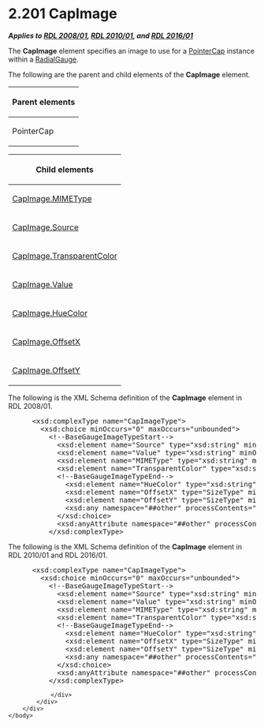 <html dir="LTR" xmlns:mshelp="http://msdn.microsoft.com/mshelp" xmlns:ddue="http://ddue.schemas.microsoft.com/authoring/2003/5" xmlns:xlink="http://www.w3.org/1999/xlink" xmlns:tool="http://www.microsoft.com/tooltip">
    <head>
        <meta http-equiv="Content-Type" content="text/html; CHARSET=utf-8"></meta>
        <meta name="save" content="history"></meta>
        <title>2.201 CapImage</title>
        <xml>
            <mshelp:toctitle title="2.201 CapImage"></mshelp:toctitle>
            <mshelp:rltitle title="[MS-RDL]: CapImage"></mshelp:rltitle>
            <mshelp:keyword index="A" term="aeadc8ff-7b09-41e1-9ab8-2a3343bf25bb"></mshelp:keyword>
            <mshelp:attr name="DCSext.ContentType" value="open specification"></mshelp:attr>
            <mshelp:attr name="AssetID" value="aeadc8ff-7b09-41e1-9ab8-2a3343bf25bb"></mshelp:attr>
            <mshelp:attr name="TopicType" value="kbRef"></mshelp:attr>
            <mshelp:attr name="DCSext.Title" value="[MS-RDL]: CapImage" />
        </xml>
    </head>
    <body>
        <div id="header">
            <h1 class="heading">2.201 CapImage</h1>
        </div>
        <div id="mainSection">
            <div id="mainBody">
                <div id="allHistory" class="saveHistory"></div>
                <div id="sectionSection0" class="section" name="collapseableSection">
                    

<p><b><i>Applies to </i></b><a href="1e855f94-4617-47e4-b89e-0856c6cb420f.md"><b><i>RDL 2008/01</i></b></a><b><i>,
</i></b><a href="3428e690-a348-4ec7-8a6a-8efb42d2cdee.md"><b><i>RDL 2010/01</i></b></a><b><i>,
and </i></b><a href="52ce3983-2bfc-4e72-9359-42aaf5fe4509.md"><b><i>RDL 2016/01</i></b></a></p>

<p>The <b>CapImage</b> element specifies an image to use for a <a href="b0592355-23f8-429d-8aae-358078189ab3.md">PointerCap</a> instance within
a <a href="2e113607-ee33-4abd-9ae3-6607c10d3c8a.md">RadialGauge</a>.</p>

<p>The following are the parent and child elements of the <b>CapImage</b>
element.</p>

<table>
 <thead>
  <tr>
   <th>
   <p>Parent elements</p>
   </th>
  </tr>
 </thead>
 <tr>
  <td>
  <p>PointerCap</p>
  </td>
 </tr>
</table>

<p> </p>

<table>
 <thead>
  <tr>
   <th>
   <p>Child elements</p>
   </th>
  </tr>
 </thead>
 <tr>
  <td>
  <p><a href="1bebe3d3-645e-46a3-94a5-cc8b9cad1cb7.md">CapImage.MIMEType</a></p>
  </td>
 </tr>
 <tr>
  <td>
  <p><a href="bf17d79f-c9a5-49da-af15-7130e7db18df.md">CapImage.Source</a></p>
  </td>
 </tr>
 <tr>
  <td>
  <p><a href="13832088-c051-47ac-a0b6-ae8067d2adb9.md">CapImage.TransparentColor</a></p>
  </td>
 </tr>
 <tr>
  <td>
  <p><a href="b30bbb26-52ba-42b5-a639-11728f5c9e30.md">CapImage.Value</a></p>
  </td>
 </tr>
 <tr>
  <td>
  <p><a href="27bf76a5-a717-4062-ac28-b1f1a33957b1.md">CapImage.HueColor</a></p>
  </td>
 </tr>
 <tr>
  <td>
  <p><a href="a2446e4e-8f00-4a7a-bcda-4d11a58a38ee.md">CapImage.OffsetX</a></p>
  </td>
 </tr>
 <tr>
  <td>
  <p><a href="53ff7c1f-8e56-4357-849e-12effddbe0c4.md">CapImage.OffsetY</a></p>
  </td>
 </tr>
</table>

<p>The following is the XML Schema definition of the <b>CapImage</b>
element in RDL 2008/01.</p>

<dl>
<dd>
<div><pre> &lt;xsd:complexType name=&quot;CapImageType&quot;&gt;
   &lt;xsd:choice minOccurs=&quot;0&quot; maxOccurs=&quot;unbounded&quot;&gt;
     &lt;!--BaseGaugeImageTypeStart--&gt;
       &lt;xsd:element name=&quot;Source&quot; type=&quot;xsd:string&quot; minOccurs=&quot;1&quot; /&gt;
       &lt;xsd:element name=&quot;Value&quot; type=&quot;xsd:string&quot; minOccurs=&quot;1&quot; /&gt;
       &lt;xsd:element name=&quot;MIMEType&quot; type=&quot;xsd:string&quot; minOccurs=&quot;0&quot; /&gt;
       &lt;xsd:element name=&quot;TransparentColor&quot; type=&quot;xsd:string&quot; minOccurs=&quot;0&quot; /&gt;
       &lt;!--BaseGaugeImageTypeEnd--&gt;
         &lt;xsd:element name=&quot;HueColor&quot; type=&quot;xsd:string&quot; minOccurs=&quot;0&quot; /&gt;
         &lt;xsd:element name=&quot;OffsetX&quot; type=&quot;SizeType&quot; minOccurs=&quot;0&quot; /&gt;
         &lt;xsd:element name=&quot;OffsetY&quot; type=&quot;SizeType&quot; minOccurs=&quot;0&quot; /&gt;
         &lt;xsd:any namespace=&quot;##other&quot; processContents=&quot;skip&quot; /&gt;
       &lt;/xsd:choice&gt;
       &lt;xsd:anyAttribute namespace=&quot;##other&quot; processContents=&quot;skip&quot; /&gt;
     &lt;/xsd:complexType&gt;
</pre></div>
</dd></dl>

<p>The following is the XML Schema definition of the <b>CapImage</b>
element in RDL 2010/01 and RDL 2016/01.</p>

<dl>
<dd>
<div><pre> &lt;xsd:complexType name=&quot;CapImageType&quot;&gt;
   &lt;xsd:choice minOccurs=&quot;0&quot; maxOccurs=&quot;unbounded&quot;&gt;
     &lt;!--BaseGaugeImageTypeStart--&gt;
       &lt;xsd:element name=&quot;Source&quot; type=&quot;xsd:string&quot; minOccurs=&quot;1&quot; /&gt;
       &lt;xsd:element name=&quot;Value&quot; type=&quot;xsd:string&quot; minOccurs=&quot;1&quot; /&gt;
       &lt;xsd:element name=&quot;MIMEType&quot; type=&quot;xsd:string&quot; minOccurs=&quot;0&quot; /&gt;
       &lt;xsd:element name=&quot;TransparentColor&quot; type=&quot;xsd:string&quot; minOccurs=&quot;0&quot; /&gt;
       &lt;!--BaseGaugeImageTypeEnd--&gt;
         &lt;xsd:element name=&quot;HueColor&quot; type=&quot;xsd:string&quot; minOccurs=&quot;0&quot; /&gt;
         &lt;xsd:element name=&quot;OffsetX&quot; type=&quot;SizeType&quot; minOccurs=&quot;0&quot; /&gt;
         &lt;xsd:element name=&quot;OffsetY&quot; type=&quot;SizeType&quot; minOccurs=&quot;0&quot; /&gt;
         &lt;xsd:any namespace=&quot;##other&quot; processContents=&quot;lax&quot; /&gt;
       &lt;/xsd:choice&gt;
       &lt;xsd:anyAttribute namespace=&quot;##other&quot; processContents=&quot;lax&quot; /&gt;
     &lt;/xsd:complexType&gt;
</pre></div>
</dd></dl>


                </div>
            </div>
        </div>
    </body>
</html>